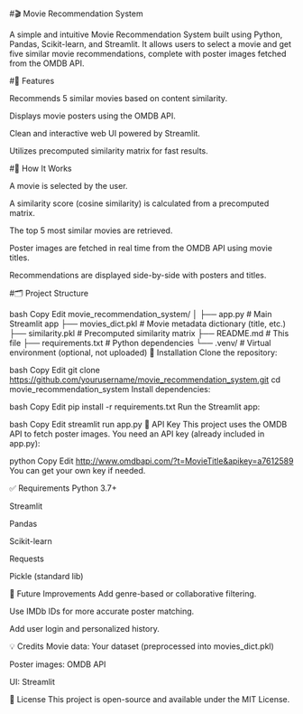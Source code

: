 #🎬 Movie Recommendation System

A simple and intuitive Movie Recommendation System built using Python, Pandas, Scikit-learn, and Streamlit. It allows users to select a movie and get five similar movie recommendations, complete with poster images fetched from the OMDB API.

#🚀 Features

Recommends 5 similar movies based on content similarity.

Displays movie posters using the OMDB API.

Clean and interactive web UI powered by Streamlit.

Utilizes precomputed similarity matrix for fast results.

#🧠 How It Works

A movie is selected by the user.

A similarity score (cosine similarity) is calculated from a precomputed matrix.

The top 5 most similar movies are retrieved.

Poster images are fetched in real time from the OMDB API using movie titles.

Recommendations are displayed side-by-side with posters and titles.

#🗂 Project Structure

bash
Copy
Edit
movie_recommendation_system/
│
├── app.py                 # Main Streamlit app
├── movies_dict.pkl        # Movie metadata dictionary (title, etc.)
├── similarity.pkl         # Precomputed similarity matrix
├── README.md              # This file
├── requirements.txt       # Python dependencies
└── .venv/                 # Virtual environment (optional, not uploaded)
🔧 Installation
Clone the repository:

bash
Copy
Edit
git clone https://github.com/yourusername/movie_recommendation_system.git
cd movie_recommendation_system
Install dependencies:

bash
Copy
Edit
pip install -r requirements.txt
Run the Streamlit app:

bash
Copy
Edit
streamlit run app.py
🔑 API Key
This project uses the OMDB API to fetch poster images.
You need an API key (already included in app.py):

python
Copy
Edit
http://www.omdbapi.com/?t=MovieTitle&apikey=a7612589
You can get your own key if needed.

✅ Requirements
Python 3.7+

Streamlit

Pandas

Scikit-learn

Requests

Pickle (standard lib)


📌 Future Improvements
Add genre-based or collaborative filtering.

Use IMDb IDs for more accurate poster matching.

Add user login and personalized history.

💡 Credits
Movie data: Your dataset (preprocessed into movies_dict.pkl)

Poster images: OMDB API

UI: Streamlit

📜 License
This project is open-source and available under the MIT License.
